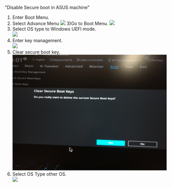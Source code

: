 "Disable Secure boot in ASUS machine" 


1) Enter Boot Menu.<br />
2) Select Advance Menu
![](https://github.com/BhaskarTrivedi/Installation-and-Enviornment-Building/blob/master/img/AdvanceMenu.jpg)
3)Go to Boot Menu.
![](https://github.com/BhaskarTrivedi/Installation-and-Enviornment-Building/blob/master/img/BootMenu.jpg)
4) Select OS type to Windows UEFI mode.<br />
![](https://github.com/BhaskarTrivedi/Installation-and-Enviornment-Building/blob/master/img/WindowsOS.jpg)
5) Enter key management.<br />
![](https://github.com/BhaskarTrivedi/Installation-and-Enviornment-Building/blob/master/img/KeyManagement.jpg)
6) Clear secure boot key.<br />
![](https://github.com/BhaskarTrivedi/Installation-and-Enviornment-Building/blob/master/img/ClearSecureBoot.jpg)
7) Select OS Type other OS.<br />
![](https://github.com/BhaskarTrivedi/Installation-and-Enviornment-Building/blob/master/img/OtherOS.jpg)
